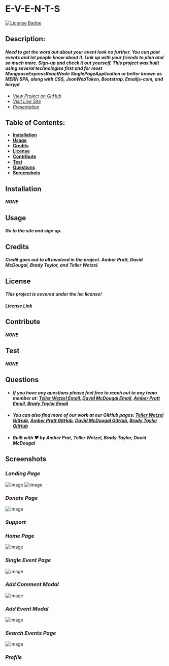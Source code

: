 # E-V-E-N-T-S

[![License Badge](https://img.shields.io/badge/license-ISC-blue.svg)](#license)

## Description:

#### _Need to get the word out about your event look no further. You can post events and let people know about it. Link up with your friends to plan and so much more. Sign-up and check it out yourself. This project was built using several technologies first and for most MongooseExpressReactNode SinglePageApplication or better known as MERN SPA, along with CSS, JsonWebToken, Bootstrap, Emailjs-com, and bcrypt_

- _[View Project on GitHub](https://github.com/teller35/project-events)_
- _[Visit Live Site](https://e-v-e-n-t-s.herokuapp.com/)_
- _[Presentation](https://docs.google.com/presentation/d/1dLo5CP-Z91Y-qnYMoQDcR5tztTPJFEvc2M-lkU6BLPk/edit?usp=sharing)_

## Table of Contents:

- [**Installation**](#installation)
- [**Usage**](#usage)
- [**Credits**](#credits)
- [**License**](#license)
- [**Contribute**](#contribute)
- [**Test**](#test)
- [**Questions**](#questions)
- [**Screenshots**](#screenshots)

## Installation

#### _NONE_

## Usage

#### _Go to the site and sign up._

## Credits

#### _Credit goes out to all involved in the project. Amber Pratt, David McDougal, Brady Taylor, and Teller Wetzel._

## License

#### _This project is covered under the isc license!_

#### _[License Link](https://choosealicense.com/licenses/isc)_

## Contribute

#### _NONE_

## Test

#### _NONE_

## Questions

- #### _If you have any questions please feel free to reach out to any team member at: <a href='mailto:tellerwetzel@yahoo.com'></i>Teller Wetzel Email</a>, <a href='mailto:david.mcdougal00@gmail.com;'></i>David McDougal Email</a>, <a href='mailto: apratt7891@gmail.com;'></i>Amber Pratt Email</a>, <a href='mailto:baetay03@gmail.com'></i>Brady Taylor Email</a>_
- #### _You can also find more of our work at our GitHub pages: [Teller Wetzel GitHub](https://github.com/teller35), [Amber Pratt GitHub](https://github.com/apratt7891), [David McDougal GitHub](https://github.com/davsav16), [Brady Taylor GitHub](https://github.com/OSSATMTeamjc18)_
- #### _Built with ❤️ by Amber Prat, Teller Wetzel, Brady Taylor, David McDougal_

## Screenshots

### _Landing Page_

![image](https://user-images.githubusercontent.com/79383305/129616877-5f18e878-66de-4cc9-82ee-801dc29df110.png)
![image](https://user-images.githubusercontent.com/79383305/129616904-0145a6c5-cd62-4b07-9509-3cb5cc9677da.png)

### _Donate Page_

![image](https://user-images.githubusercontent.com/79383305/129617651-c4a18201-5920-4a12-8fa5-1d30ae11a271.png)

### _Support_

### _Home Page_

![image](https://user-images.githubusercontent.com/79383305/129617821-6982e243-3b37-41d0-8803-4fd5d5937c92.png)

### _Single Event Page_

![image](https://user-images.githubusercontent.com/79383305/129617897-5858ba74-fe97-4de0-9ef5-c3f44aadfbff.png)

### _Add Comment Modal_

![image](https://user-images.githubusercontent.com/79383305/129617970-ad06f8b4-ea25-4b1a-bc94-881d6db303b2.png)

### _Add Event Modal_

![image](https://user-images.githubusercontent.com/79383305/129618064-683de34e-8e73-4d30-a7cf-66d4be7194a8.png)

### _Search Events Page_

![image](https://user-images.githubusercontent.com/79383305/129618157-8fc2630d-4c05-4efc-a5f7-698ae8f8d550.png)

### _Profile_
